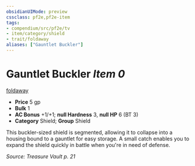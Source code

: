 ```yaml
---
obsidianUIMode: preview
cssclass: pf2e,pf2e-item
tags:
- compendium/src/pf2e/tv
- item/category/shield
- trait/foldaway
aliases: ["Gauntlet Buckler"]
---
```

# Gauntlet Buckler *Item 0*  
[foldaway](rules/traits/foldaway-tv.md "Foldaway Item Trait")  

- **Price** 5 gp
- **Bulk** 1
- **AC Bonus** +1/+1; **null Hardness** 3, **null HP** 6 (BT 3)
- **Category** Shield; **Group** Shield 

This buckler-sized shield is segmented, allowing it to collapse into a housing bound to a gauntlet for easy storage. A small catch enables you to expand the shield quickly in battle when you're in need of defense.

*Source: Treasure Vault p. 21*
